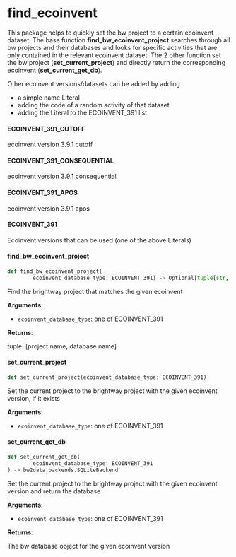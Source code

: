 <a id="find_ecoinvent"></a>

# find\_ecoinvent

This package helps to quickly set the bw project to a certain ecoinvent dataset.
The base function **find_bw_ecoinvent_project** searches through all bw projects and their databases and looks
for specific activities that are only contained in the relevant ecoinvent dataset.
The 2 other function set the bw project (**set_current_project**) and directly return the corresponding ecoinvent (**set_current_get_db**).

Other ecoinvent versions/datasets can be added by adding
- a simple name Literal
- adding the code of a random activity of that dataset
- adding the Literal to the ECOINVENT_391 list

<a id="find_ecoinvent.ECOINVENT_391_CUTOFF"></a>

#### ECOINVENT\_391\_CUTOFF

ecoinvent version 3.9.1 cutoff

<a id="find_ecoinvent.ECOINVENT_391_CONSEQUENTIAL"></a>

#### ECOINVENT\_391\_CONSEQUENTIAL

ecoinvent version 3.9.1 consequential

<a id="find_ecoinvent.ECOINVENT_391_APOS"></a>

#### ECOINVENT\_391\_APOS

ecoinvent version 3.9.1 apos

<a id="find_ecoinvent.ECOINVENT_391"></a>

#### ECOINVENT\_391

Ecoinvent versions that can be used (one of the above Literals)

<a id="find_ecoinvent.find_bw_ecoinvent_project"></a>

#### find\_bw\_ecoinvent\_project

```python
def find_bw_ecoinvent_project(
        ecoinvent_database_type: ECOINVENT_391) -> Optional[tuple[str, str]]
```

Find the brightway project that matches the given ecoinvent

**Arguments**:

- `ecoinvent_database_type`: one of ECOINVENT_391

**Returns**:

tuple: [project name, database name]

<a id="find_ecoinvent.set_current_project"></a>

#### set\_current\_project

```python
def set_current_project(ecoinvent_database_type: ECOINVENT_391)
```

Set the current project to the brightway project with the given ecoinvent version, if it exists

**Arguments**:

- `ecoinvent_database_type`: one of ECOINVENT_391

<a id="find_ecoinvent.set_current_get_db"></a>

#### set\_current\_get\_db

```python
def set_current_get_db(
        ecoinvent_database_type: ECOINVENT_391
) -> bw2data.backends.SQLiteBackend
```

Set the current project to the brightway project with the given ecoinvent version and return the database

**Arguments**:

- `ecoinvent_database_type`: one of ECOINVENT_391

**Returns**:

The bw database object for the given ecoinvent version

